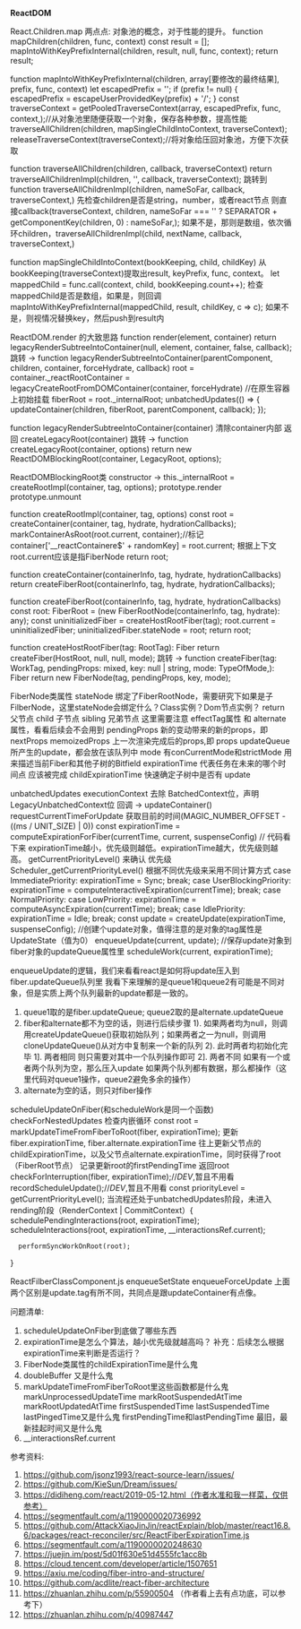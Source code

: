 **ReactDOM**

React.Children.map
两点点: 对象池的概念，对于性能的提升。
function mapChildren(children, func, context)
    const result = [];
    mapIntoWithKeyPrefixInternal(children, result, null, func, context);
    return result;

function mapIntoWithKeyPrefixInternal(children, array[要修改的最终结果], prefix, func, context)
    let escapedPrefix = '';
    if (prefix != null) {
        escapedPrefix = escapeUserProvidedKey(prefix) + '/';
    }
    const traverseContext = getPooledTraverseContext(array, escapedPrefix, func, context,);//从对象池里随便获取一个对象，保存各种参数，提高性能
    traverseAllChildren(children, mapSingleChildIntoContext, traverseContext);
    releaseTraverseContext(traverseContext);//将对象给压回对象池，方便下次获取

function traverseAllChildren(children, callback, traverseContext)
    return traverseAllChildrenImpl(children, '', callback, traverseContext);
    跳转到 function traverseAllChildrenImpl(children, nameSoFar, callback, traverseContext,)
        先检查children是否是string，number，或者react节点 则直接callback(traverseContext, children, nameSoFar === '' ? SEPARATOR + getComponentKey(children, 0) : nameSoFar,);
        如果不是，那则是数组，依次循环children，traverseAllChildrenImpl(child, nextName, callback, traverseContext,)

function mapSingleChildIntoContext(bookKeeping, child, childKey)
    从bookKeeping(traverseContext)提取出result, keyPrefix, func, context。
    let mappedChild = func.call(context, child, bookKeeping.count++);
    检查mappedChild是否是数组，如果是，则回调mapIntoWithKeyPrefixInternal(mappedChild, result, childKey, c => c);
    如果不是，则视情况替换key，然后push到result内


ReactDOM.render 的大致思路
function render(element, container)
    return legacyRenderSubtreeIntoContainer(null, element, container, false, callback);
    跳转 -> function legacyRenderSubtreeIntoContainer(parentComponent, children, container, forceHydrate, callback)
      root = container._reactRootContainer = legacyCreateRootFromDOMContainer(container, forceHydrate) //在原生容器上初始挂载
      fiberRoot = root._internalRoot;
      unbatchedUpdates(() => {
        updateContainer(children, fiberRoot, parentComponent, callback);
      });

function legacyRenderSubtreeIntoContainer(container)
    清除container内部
    返回  createLegacyRoot(container)
        跳转 -> function createLegacyRoot(container, options)
            return new ReactDOMBlockingRoot(container, LegacyRoot, options);

ReactDOMBlockingRoot类
    constructor -> this._internalRoot = createRootImpl(container, tag, options);
    prototype.render
    prototype.unmount

function createRootImpl(container, tag, options)
    const root = createContainer(container, tag, hydrate, hydrationCallbacks);
    markContainerAsRoot(root.current, container);//标记container['__reactContainere$' + randomKey] = root.current; 根据上下文root.current应该是指FiberNode
    return root;

function createContainer(containerInfo, tag, hydrate, hydrationCallbacks)
    return createFiberRoot(containerInfo, tag, hydrate, hydrationCallbacks);

function createFiberRoot(containerInfo, tag, hydrate, hydrationCallbacks)
    const root: FiberRoot = (new FiberRootNode(containerInfo, tag, hydrate): any);
    const uninitializedFiber = createHostRootFiber(tag);
    root.current = uninitializedFiber;
    uninitializedFiber.stateNode = root;
    return root;

function createHostRootFiber(tag: RootTag): Fiber
    return createFiber(HostRoot, null, null, mode);
        跳转 -> function createFiber(tag: WorkTag, pendingProps: mixed, key: null | string, mode: TypeOfMode,): Fiber
            return new FiberNode(tag, pendingProps, key, mode);

FiberNode类属性
stateNode 绑定了FiberRootNode，需要研究下如果是子FilberNode，这里stateNode会绑定什么？Class实例？Dom节点实例？
return 父节点
child 子节点
sibling 兄弟节点
这里需要注意 effectTag属性 和 alternate属性，看看后续会不会用到
pendingProps 新的变动带来的新的props，即nextProps
memoizedProps 上一次渲染完成后的props,即 props
updateQueue 所产生的update，都会放在该队列中
mode 有conCurrentMode和strictMode 用来描述当前Fiber和其他子树的Bitfield
expirationTime 代表任务在未来的哪个时间点 应该被完成
childExpirationTime 快速确定子树中是否有 update


unbatchedUpdates
  executionContext 去除 BatchedContext位，声明 LegacyUnbatchedContext位
  回调 -> updateContainer()
    requestCurrentTimeForUpdate 获取目前的时间(MAGIC_NUMBER_OFFSET - ((ms / UNIT_SIZE) | 0))
    const expirationTime = computeExpirationForFiber(currentTime, current, suspenseConfig)
      // 代码看下来 expirationTime越小，优先级则越低。expirationTime越大，优先级则越高。
      getCurrentPriorityLevel() 来确认 优先级
        Scheduler_getCurrentPriorityLevel()
      根据不同优先级来采用不同计算方式
      case ImmediatePriority:
        expirationTime = Sync;
        break;
      case UserBlockingPriority:
        expirationTime = computeInteractiveExpiration(currentTime);
        break;
      case NormalPriority:
      case LowPriority:
        expirationTime = computeAsyncExpiration(currentTime);
        break;
      case IdlePriority:
        expirationTime = Idle;
        break;
    const update = createUpdate(expirationTime, suspenseConfig); //创建个update对象，值得注意的是对象的tag属性是UpdateState（值为0）
    enqueueUpdate(current, update); //保存update对象到fiber对象的updateQueue属性里
    scheduleWork(current, expirationTime);


enqueueUpdate的逻辑，我们来看看react是如何将update压入到fiber.updateQueue队列里
我看下来理解的是queue1和queue2有可能是不同对象，但是实质上两个队列最新的update都是一致的。
1. queue1取的是fiber.updateQueue;
   queue2取的是alternate.updateQueue
2. fiber和alternate都不为空的话，则进行后续步骤
 1). 如果两者均为null，则调用createUpdateQueue()获取初始队列；如果两者之一为null，则调用cloneUpdateQueue()从对方中复制来一个新的队列
 2). 此时两者均初始化完毕
  1]. 两者相同 则只需要对其中一个队列操作即可
  2]. 两者不同 如果有一个或者两个队列为空，那么压入update
      如果两个队列都有数据，那么都操作（这里代码对queue1操作，queue2避免多余的操作）
3. alternate为空的话，则只对fiber操作


scheduleUpdateOnFiber(和scheduleWork是同一个函数)
  checkForNestedUpdates 检查内嵌循环
  const root = markUpdateTimeFromFiberToRoot(fiber, expirationTime);
    更新fiber.expirationTime, fiber.alternate.expirationTime
    往上更新父节点的childExpirationTime，以及父节点alternate.expirationTime，同时获得了root（FiberRoot节点）
    记录更新root的firstPendingTime
    返回root
  checkForInterruption(fiber, expirationTime);//_DEV_,暂且不用看
  recordScheduleUpdate();//_DEV_,暂且不用看
  const priorityLevel = getCurrentPriorityLevel();
  当流程还处于unbatchedUpdates阶段，未进入rending阶段（RenderContext | CommitContext）{
      schedulePendingInteractions(root, expirationTime);
        scheduleInteractions(root, expirationTime, __interactionsRef.current);

      performSyncWorkOnRoot(root);
  }



ReactFilberClassComponent.js
enqueueSetState
enqueueForceUpdate
上面两个区别是update.tag有所不同，共同点是跟updateContainer有点像。

问题清单:
1. scheduleUpdateOnFiber到底做了哪些东西
2. expirationTime是怎么个算法，越小优先级就越高吗？
  补充：后续怎么根据expirationTime来判断是否运行？
3. FiberNode类属性的childExpirationTime是什么鬼
4. doubleBuffer 又是什么鬼
5. markUpdateTimeFromFiberToRoot里这些函数都是什么鬼
    markUnprocessedUpdateTime
    markRootSuspendedAtTime
    markRootUpdatedAtTime
    firstSuspendedTime lastSuspendedTime lastPingedTime又是什么鬼
    firstPendingTime和lastPendingTime 最旧，最新挂起时间又是什么鬼
6. __interactionsRef.current



参考资料:
1. https://github.com/jsonz1993/react-source-learn/issues/
2. https://github.com/KieSun/Dream/issues/
3. https://didiheng.com/react/2019-05-12.html（作者水准和我一样菜，仅供参考）
4. https://segmentfault.com/a/1190000020736992
5. https://github.com/AttackXiaoJinJin/reactExplain/blob/master/react16.8.6/packages/react-reconciler/src/ReactFiberExpirationTime.js
6. https://segmentfault.com/a/1190000020248630
7. https://juejin.im/post/5d01f630e51d4555fc1acc8b
8. https://cloud.tencent.com/developer/article/1507651
9. https://axiu.me/coding/fiber-intro-and-structure/
10. https://github.com/acdlite/react-fiber-architecture
11. https://zhuanlan.zhihu.com/p/55900504 （作者看上去有点功底，可以参考下）
12. https://zhuanlan.zhihu.com/p/40987447 
